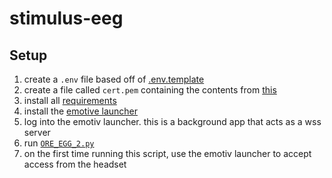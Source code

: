 # stimulus-eeg

## Setup
1. create a `.env` file based off of [.env.template](./.env.template)
1. create a file called `cert.pem` containing the contents from [this](https://github.com/Emotiv/cortex-example/blob/master/certificates/rootCA.pem)
1. install all [requirements](./requirements.txt)
1. install the [emotive launcher](https://www.emotiv.com/products/emotiv-launcher#download)
1. log into the emotiv launcher. this is a background app that acts as a wss server
1. run [`ORE_EGG_2.py`](./ORE_EEG_2.py)
1. on the first time running this script, use the emotiv launcher to accept access from the headset
